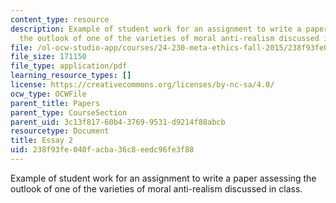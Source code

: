 ```yaml
---
content_type: resource
description: Example of student work for an assignment to write a paper assessing
  the outlook of one of the varieties of moral anti-realism discussed in class.
file: /ol-ocw-studio-app/courses/24-230-meta-ethics-fall-2015/238f93fe040facba36c8eedc96fe3f88_MIT24_230F15_Essay2.pdf
file_size: 171150
file_type: application/pdf
learning_resource_types: []
license: https://creativecommons.org/licenses/by-nc-sa/4.0/
ocw_type: OCWFile
parent_title: Papers
parent_type: CourseSection
parent_uid: 3c13f817-60b4-3769-9531-d9214f88abcb
resourcetype: Document
title: Essay 2
uid: 238f93fe-040f-acba-36c8-eedc96fe3f88
---
```

Example of student work for an assignment to write a paper assessing the outlook of one of the varieties of moral anti-realism discussed in class.